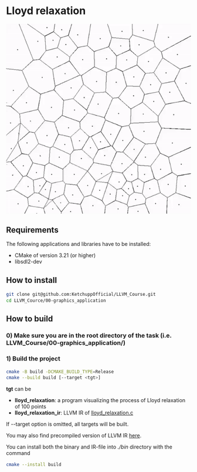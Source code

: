 # Lloyd relaxation

<p align="center">
  <img src="./images/lloyd.gif"/>
</p>

## Requirements

The following applications and libraries have to be installed:

- CMake of version 3.21 (or higher)
- libsdl2-dev

## How to install

```bash
git clone git@github.com:KetchuppOfficial/LLVM_Course.git
cd LLVM_Cource/00-graphics_application
```

## How to build

### 0) Make sure you are in the root directory of the task (i.e. LLVM_Course/00-graphics_application/)

### 1) Build the project

```bash
cmake -B build -DCMAKE_BUILD_TYPE=Release
cmake --build build [--target <tgt>]
```

**tgt** can be

- **lloyd_relaxation**: a program visualizing the process of Lloyd relaxation of 100 points
- **lloyd_relaxation_ir**: LLVM IR of [lloyd_relaxation.c](/00-graphics_application/src/lloyd_relaxation.c)

If --target option is omitted, all targets will be built.

You may also find precompiled version of LLVM IR [here](/00-graphics_application/IR/lloyd_relaxation.ll).

You can install both the binary and IR-file into *./bin* directory with the command

```bash
cmake --install build
```
